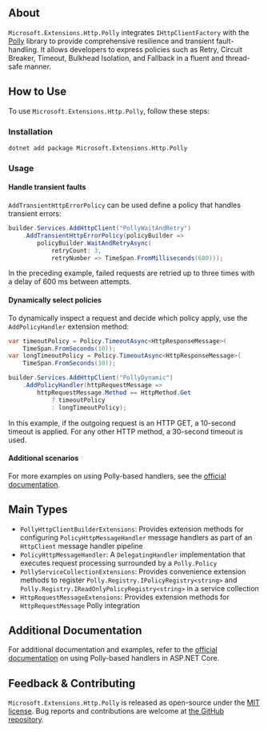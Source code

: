 ## About

`Microsoft.Extensions.Http.Polly` integrates `IHttpClientFactory` with the [Polly](https://github.com/App-vNext/Polly) library to provide comprehensive resilience and transient fault-handling. It allows developers to express policies such as Retry, Circuit Breaker, Timeout, Bulkhead Isolation, and Fallback in a fluent and thread-safe manner.

## How to Use

To use `Microsoft.Extensions.Http.Polly`, follow these steps:

### Installation

```shell
dotnet add package Microsoft.Extensions.Http.Polly
```

### Usage

#### Handle transient faults

`AddTransientHttpErrorPolicy` can be used define a policy that handles transient errors:

```csharp
builder.Services.AddHttpClient("PollyWaitAndRetry")
    .AddTransientHttpErrorPolicy(policyBuilder =>
        policyBuilder.WaitAndRetryAsync(
            retryCount: 3,
            retryNumber => TimeSpan.FromMilliseconds(600)));
```

In the preceding example, failed requests are retried up to three times with a delay of 600 ms between attempts.

#### Dynamically select policies

To dynamically inspect a request and decide which policy apply, use the `AddPolicyHandler` extension method:

```csharp
var timeoutPolicy = Policy.TimeoutAsync<HttpResponseMessage>(
    TimeSpan.FromSeconds(10));
var longTimeoutPolicy = Policy.TimeoutAsync<HttpResponseMessage>(
    TimeSpan.FromSeconds(30));

builder.Services.AddHttpClient("PollyDynamic")
    .AddPolicyHandler(httpRequestMessage =>
        httpRequestMessage.Method == HttpMethod.Get
            ? timeoutPolicy
            : longTimeoutPolicy);
```

In this example, if the outgoing request is an HTTP GET, a 10-second timeout is applied. For any other HTTP method, a 30-second timeout is used.

#### Additional scenarios

For more examples on using Polly-based handlers, see the [official documentation](https://learn.microsoft.com/aspnet/core/fundamentals/http-requests?view#use-polly-based-handlers).

## Main Types

* `PollyHttpClientBuilderExtensions`: Provides extension methods for configuring `PolicyHttpMessageHandler` message handlers as part of an `HttpClient` message handler pipeline
* `PolicyHttpMessageHandler`: A `DelegatingHandler` implementation that executes request processing surrounded by a `Polly.Policy`
* `PollyServiceCollectionExtensions`: Provides convenience extension methods to register `Polly.Registry.IPolicyRegistry<string>` and `Polly.Registry.IReadOnlyPolicyRegistry<string>` in a service collection
* `HttpRequestMessageExtensions`: Provides extension methods for `HttpRequestMessage` Polly integration

## Additional Documentation

For additional documentation and examples, refer to the [official documentation](https://learn.microsoft.com/aspnet/core/fundamentals/http-requests?view#use-polly-based-handlers) on using Polly-based handlers in ASP.NET Core.

## Feedback &amp; Contributing

`Microsoft.Extensions.Http.Polly` is released as open-source under the [MIT license](https://licenses.nuget.org/MIT). Bug reports and contributions are welcome at [the GitHub repository](https://github.com/dotnet/aspnetcore).
